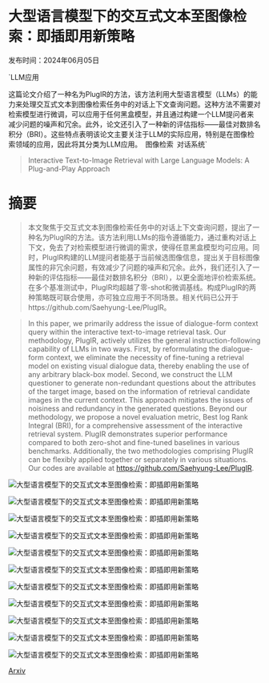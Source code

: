 # 大型语言模型下的交互式文本至图像检索：即插即用新策略

发布时间：2024年06月05日

`LLM应用

这篇论文介绍了一种名为PlugIR的方法，该方法利用大型语言模型（LLMs）的能力来处理交互式文本到图像检索任务中的对话上下文查询问题。这种方法不需要对检索模型进行微调，可以应用于任何黑盒模型，并且通过构建一个LLM提问者来减少问题的噪声和冗余。此外，论文还引入了一种新的评估指标——最佳对数排名积分（BRI）。这些特点表明该论文主要关注于LLM的实际应用，特别是在图像检索领域的应用，因此将其分类为LLM应用。` `图像检索` `对话系统`

> Interactive Text-to-Image Retrieval with Large Language Models: A Plug-and-Play Approach

# 摘要

> 本文聚焦于交互式文本到图像检索任务中的对话上下文查询问题，提出了一种名为PlugIR的方法。该方法利用LLMs的指令遵循能力，通过重构对话上下文，免去了对检索模型进行微调的需求，使得任意黑盒模型均可应用。同时，PlugIR构建的LLM提问者能基于当前候选图像信息，提出关于目标图像属性的非冗余问题，有效减少了问题的噪声和冗余。此外，我们还引入了一种新的评估指标——最佳对数排名积分（BRI），以更全面地评价检索系统。在多个基准测试中，PlugIR均超越了零-shot和微调基线。构成PlugIR的两种策略既可联合使用，亦可独立应用于不同场景。相关代码已公开于https://github.com/Saehyung-Lee/PlugIR。

> In this paper, we primarily address the issue of dialogue-form context query within the interactive text-to-image retrieval task. Our methodology, PlugIR, actively utilizes the general instruction-following capability of LLMs in two ways. First, by reformulating the dialogue-form context, we eliminate the necessity of fine-tuning a retrieval model on existing visual dialogue data, thereby enabling the use of any arbitrary black-box model. Second, we construct the LLM questioner to generate non-redundant questions about the attributes of the target image, based on the information of retrieval candidate images in the current context. This approach mitigates the issues of noisiness and redundancy in the generated questions. Beyond our methodology, we propose a novel evaluation metric, Best log Rank Integral (BRI), for a comprehensive assessment of the interactive retrieval system. PlugIR demonstrates superior performance compared to both zero-shot and fine-tuned baselines in various benchmarks. Additionally, the two methodologies comprising PlugIR can be flexibly applied together or separately in various situations. Our codes are available at https://github.com/Saehyung-Lee/PlugIR.

![大型语言模型下的交互式文本至图像检索：即插即用新策略](../../../paper_images/2406.03411/x1.png)

![大型语言模型下的交互式文本至图像检索：即插即用新策略](../../../paper_images/2406.03411/x2.png)

![大型语言模型下的交互式文本至图像检索：即插即用新策略](../../../paper_images/2406.03411/x3.png)

![大型语言模型下的交互式文本至图像检索：即插即用新策略](../../../paper_images/2406.03411/x4.png)

![大型语言模型下的交互式文本至图像检索：即插即用新策略](../../../paper_images/2406.03411/x5.png)

![大型语言模型下的交互式文本至图像检索：即插即用新策略](../../../paper_images/2406.03411/x6.png)

![大型语言模型下的交互式文本至图像检索：即插即用新策略](../../../paper_images/2406.03411/x7.png)

![大型语言模型下的交互式文本至图像检索：即插即用新策略](../../../paper_images/2406.03411/x8.png)

![大型语言模型下的交互式文本至图像检索：即插即用新策略](../../../paper_images/2406.03411/human_eval.png)

![大型语言模型下的交互式文本至图像检索：即插即用新策略](../../../paper_images/2406.03411/x9.png)

![大型语言模型下的交互式文本至图像检索：即插即用新策略](../../../paper_images/2406.03411/x10.png)

[Arxiv](https://arxiv.org/abs/2406.03411)